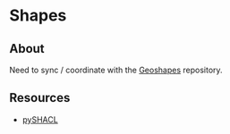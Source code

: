 # Shapes

## About

Need to sync / coordinate with the 
[Geoshapes](https://github.com/geoschemas-org/geoshapes) repository.


## Resources

* [pySHACL](https://github.com/RDFLib/pySHACL)